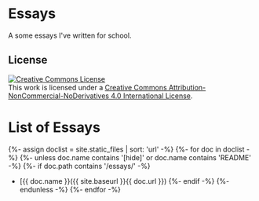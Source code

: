# Essays

A some essays I've written for school. 

## License
<a rel="license" href="http://creativecommons.org/licenses/by-nc-nd/4.0/"><img alt="Creative Commons License" style="border-width:0" src="https://i.creativecommons.org/l/by-nc-nd/4.0/80x15.png" /></a><br />This work is licensed under a <a rel="license" href="http://creativecommons.org/licenses/by-nc-nd/4.0/">Creative Commons Attribution-NonCommercial-NoDerivatives 4.0 International License</a>.

# List of Essays

{%- assign doclist = site.static_files | sort: 'url'  -%}
        {%- for doc in doclist -%}
            {%- unless doc.name contains '[hide]' or doc.name contains 'README' -%}
            {%- if doc.path contains '/essays/' -%}
   * [{{ doc.name }}({{ site.baseurl }}{{ doc.url }})
            {%- endif -%}
            {%- endunless -%}
        {%- endfor -%}



